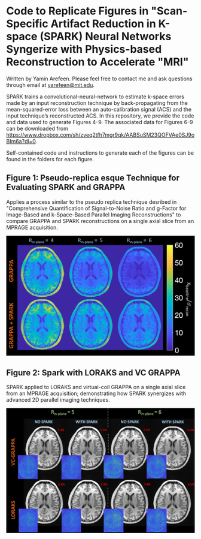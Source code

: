 # Code to Replicate Figures in "Scan-Specific Artifact Reduction in K-space (SPARK) Neural Networks Syngerize with Physics-based Reconstruction to Accelerate "MRI" 

Written by Yamin Arefeen.  Please feel free to contact me and ask questions through email at yarefeen@mit.edu.

SPARK trains a convolutional-neural-network to estimate k-space errors made by an input reconstruction technique by back-propagating from the mean-squared-error loss between an auto-calibration signal (ACS) and the input technique’s reconstructed ACS.  In this repository, we provide the code and data used to generate Figures 4-9.  The associated data for Figures 6-9 can be downloaded from https://www.dropbox.com/sh/zveq2tfh7mgr9qk/AABSuSM23QOFVAe0SJ9oBIm6a?dl=0.  

Self-contained code and instructions to generate each of the figures can be found in the folders for each figure.

## Figure 1: Pseudo-replica esque Technique for Evaluating SPARK and GRAPPA

Applies a process similar to the pseudo replica technique desribed in "Comprehensive Quantification of Signal-to-Noise Ratio and g-Factor for Image-Based and k-Space-Based Parallel Imaging Reconstructions" to compare GRAPPA and SPARK reconstructions on a single axial slice from an MPRAGE acquisition.  

![Alt text](docs/images/noisemap_gfactor_attempt.png?raw=True "pseudo-relica")

## Figure 2: Spark with LORAKS and VC GRAPPA

SPARK applied to LORAKS and virtual-coil GRAPPA on a single axial slice from an MPRAGE acquisition; demonstrating how SPARK synergizes with advanced 2D parallel imaging techniques.

![Alt text](docs/images/potential_figure_R5R6_loraks_vc.png?raw=True "loraksvc")
